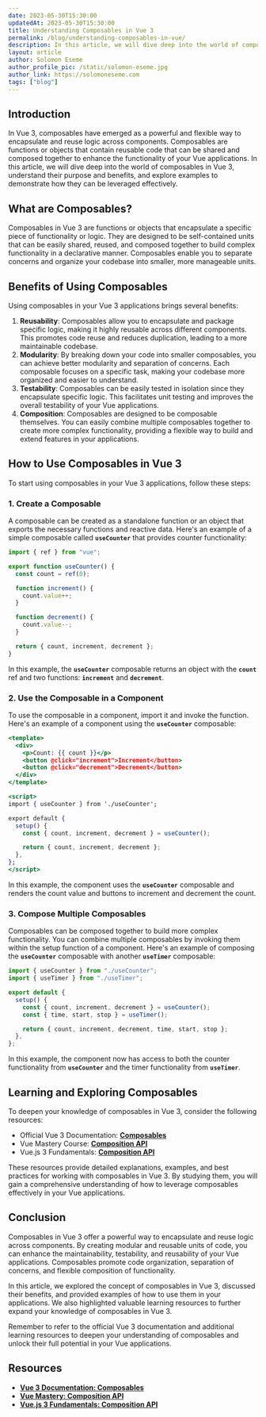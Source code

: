 ```yaml
---
date: 2023-05-30T15:30:00
updatedAt: 2023-05-30T15:30:00
title: Understanding Composables in Vue 3
permalink: /blog/understanding-composables-in-vue/
description: In this article, we will dive deep into the world of composables in Vue 3, understand their purpose and benefits, and explore examples to demonstrate how they can be leveraged effectively.
layout: article
author: Solomon Eseme
author_profile_pic: /static/solomon-eseme.jpg
author_link: https://solomoneseme.com
tags: ["blog"]
---
```


## **Introduction**

In Vue 3, composables have emerged as a powerful and flexible way to encapsulate and reuse logic across components. Composables are functions or objects that contain reusable code that can be shared and composed together to enhance the functionality of your Vue applications. In this article, we will dive deep into the world of composables in Vue 3, understand their purpose and benefits, and explore examples to demonstrate how they can be leveraged effectively.

## **What are Composables?**

Composables in Vue 3 are functions or objects that encapsulate a specific piece of functionality or logic. They are designed to be self-contained units that can be easily shared, reused, and composed together to build complex functionality in a declarative manner. Composables enable you to separate concerns and organize your codebase into smaller, more manageable units.

## **Benefits of Using Composables**

Using composables in your Vue 3 applications brings several benefits:

1. **Reusability**: Composables allow you to encapsulate and package specific logic, making it highly reusable across different components. This promotes code reuse and reduces duplication, leading to a more maintainable codebase.
2. **Modularity**: By breaking down your code into smaller composables, you can achieve better modularity and separation of concerns. Each composable focuses on a specific task, making your codebase more organized and easier to understand.
3. **Testability**: Composables can be easily tested in isolation since they encapsulate specific logic. This facilitates unit testing and improves the overall testability of your Vue applications.
4. **Composition**: Composables are designed to be composable themselves. You can easily combine multiple composables together to create more complex functionality, providing a flexible way to build and extend features in your applications.

## **How to Use Composables in Vue 3**

To start using composables in your Vue 3 applications, follow these steps:

### **1. Create a Composable**

A composable can be created as a standalone function or an object that exports the necessary functions and reactive data. Here's an example of a simple composable called **`useCounter`** that provides counter functionality:

```js
import { ref } from "vue";

export function useCounter() {
  const count = ref(0);

  function increment() {
    count.value++;
  }

  function decrement() {
    count.value--;
  }

  return { count, increment, decrement };
}
```

In this example, the **`useCounter`** composable returns an object with the **`count`** ref and two functions: **`increment`** and **`decrement`**.

### **2. Use the Composable in a Component**

To use the composable in a component, import it and invoke the function. Here's an example of a component using the **`useCounter`** composable:

```jsx
<template>
  <div>
    <p>Count: {{ count }}</p>
    <button @click="increment">Increment</button>
    <button @click="decrement">Decrement</button>
  </div>
</template>

<script>
import { useCounter } from './useCounter';

export default {
  setup() {
    const { count, increment, decrement } = useCounter();

    return { count, increment, decrement };
  },
};
</script>

```

In this example, the component uses the **`useCounter`** composable and renders the count value and buttons to increment and decrement the count.

### **3. Compose Multiple Composables**

Composables can be composed together to build more complex functionality. You can combine multiple composables by invoking them within the setup function of a component. Here's an example of composing the **`useCounter`** composable with another **`useTimer`** composable:

```jsx
import { useCounter } from "./useCounter";
import { useTimer } from "./useTimer";

export default {
  setup() {
    const { count, increment, decrement } = useCounter();
    const { time, start, stop } = useTimer();

    return { count, increment, decrement, time, start, stop };
  },
};
```

In this example, the component now has access to both the counter functionality from **`useCounter`** and the timer functionality from **`useTimer`**.

## **Learning and Exploring Composables**

To deepen your knowledge of composables in Vue 3, consider the following resources:

- Official Vue 3 Documentation: **[Composables](https://v3.vuejs.org/guide/composition-api-introduction.html#composables)**
- Vue Mastery Course: **[Composition API](https://www.vuemastery.com/courses/vue-3-essentials/composition-api)**
- Vue.js 3 Fundamentals: **[Composition API](https://www.vuemastery.com/courses/vue-3-fundamentals/composition-api)**

These resources provide detailed explanations, examples, and best practices for working with composables in Vue 3. By studying them, you will gain a comprehensive understanding of how to leverage composables effectively in your Vue applications.

## **Conclusion**

Composables in Vue 3 offer a powerful way to encapsulate and reuse logic across components. By creating modular and reusable units of code, you can enhance the maintainability, testability, and reusability of your Vue applications. Composables promote code organization, separation of concerns, and flexible composition of functionality.

In this article, we explored the concept of composables in Vue 3, discussed their benefits, and provided examples of how to use them in your applications. We also highlighted valuable learning resources to further expand your knowledge of composables in Vue 3.

Remember to refer to the official Vue 3 documentation and additional learning resources to deepen your understanding of composables and unlock their full potential in your Vue applications.

## **Resources**

- **[Vue 3 Documentation: Composables](https://v3.vuejs.org/guide/composition-api-introduction.html#composables)**
- **[Vue Mastery: Composition API](https://www.vuemastery.com/courses/vue-3-essentials/composition-api)**
- **[Vue.js 3 Fundamentals: Composition API](https://www.vuemastery.com/courses/vue-3-fundamentals/composition-api)**
